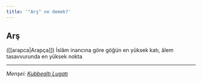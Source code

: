 ```yaml
---
title: '"Arş" ne demek?'
---
```


## Arş
([[arapca|Arapça]]) İslâm inancına göre göğün en yüksek katı, âlem tasavvurunda en yüksek nokta

---
*Menşei: [Kubbealtı Lugatı](https://www.lugatim.com/s/Arş)*